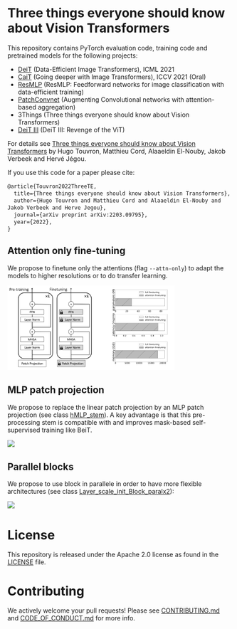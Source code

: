 # Three things everyone should know about Vision Transformers

This repository contains PyTorch evaluation code, training code and pretrained models for the following projects:
* [DeiT](README_deit.md) (Data-Efficient Image Transformers), ICML 2021 
* [CaiT](README_cait.md) (Going deeper with Image Transformers), ICCV 2021 (Oral)
* [ResMLP](README_resmlp.md) (ResMLP: Feedforward networks for image classification with data-efficient training)
* [PatchConvnet](README_patchconvnet.md) (Augmenting Convolutional networks with attention-based aggregation)
* 3Things (Three things everyone should know about Vision Transformers)
* [DeiT III](README_revenge.md) (DeiT III: Revenge of the ViT)



For details see [Three things everyone should know about Vision Transformers](https://arxiv.org/pdf/2203.09795) by Hugo Touvron, Matthieu Cord, Alaaeldin El-Nouby, Jakob Verbeek and Hervé Jégou. 

If you use this code for a paper please cite:

```
@article{Touvron2022ThreeTE,
  title={Three things everyone should know about Vision Transformers},
  author={Hugo Touvron and Matthieu Cord and Alaaeldin El-Nouby and Jakob Verbeek and Herve Jegou},
  journal={arXiv preprint arXiv:2203.09795},
  year={2022},
}
```



## Attention only fine-tuning

We propose to finetune only the attentions (flag ```--attn-only```) to adapt the models to higher resolutions or to do transfer learning.

<img src=".github/attn.png" height="190">


## MLP patch projection
We propose to replace the linear patch projection by an MLP patch projection (see class [hMLP_stem](models_v2.py)). A key advantage is that this pre-processing stem is compatible with and improves mask-based self-supervised training like BeiT.  

<img src=".github/hmlp.png" height="190">



## Parallel blocks

We propose to use block in parallele in order to have more flexible architectures (see class [Layer_scale_init_Block_paralx2](models_v2.py)):

<img src=".github/paral.png" height="190">


# License
This repository is released under the Apache 2.0 license as found in the [LICENSE](LICENSE) file.

# Contributing
We actively welcome your pull requests! Please see [CONTRIBUTING.md](.github/CONTRIBUTING.md) and [CODE_OF_CONDUCT.md](.github/CODE_OF_CONDUCT.md) for more info.

